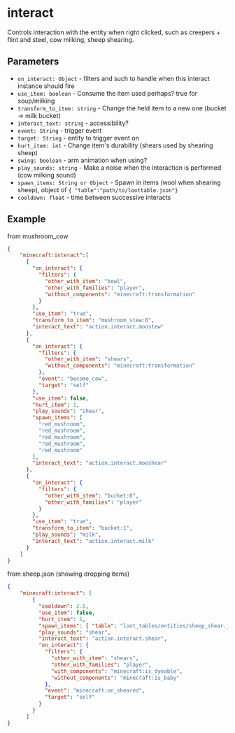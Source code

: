 
# interact

Controls interaction with the entity when right clicked, such as creepers + flint and steel, cow milking, sheep shearing.

## Parameters

* `on_interact: Object` - filters and such to handle when this interact instance should fire 
* `use_item: boolean` - Consume the item used perhaps? true for soup/milking
* `transform_to_item: string` - Change the held item to a new one (bucket -> milk bucket)
* `interact_text: string` - accessibility?
* `event: String` - trigger event
* `target: String` - entity to trigger event on
* `hurt_item: int` - Change item's durability (shears used by shearing sheep)
* `swing: boolean` - arm animation when using?
* `play_sounds: string` - Make a noise when the interaction is performed (cow milking sound)
* `spawn_items: String or Object` -  Spawn in items (wool when shearing sheep), object of `{ "table":"path/to/loottable.json"}`
* `cooldown: float` - time between successive interacts 

## Example
from mushroom_cow

````json
{
    "minecraft:interact":[
      {
        "on_interact": {
          "filters": {
            "other_with_item": "bowl",
            "other_with_families": "player",
            "without_components": "minecraft:transformation"
          }
        },
        "use_item": "true",
        "transform_to_item": "mushroom_stew:0",
        "interact_text": "action.interact.moostew"
      },
      {
        "on_interact": {
          "filters": {
            "other_with_item": "shears",
            "without_components": "minecraft:transformation"
          },
          "event": "become_cow",
          "target": "self"
        },
        "use_item": false,
        "hurt_item": 1,
        "play_sounds": "shear",
        "spawn_items": [
          "red_mushroom",
          "red_mushroom",
          "red_mushroom",
          "red_mushroom",
          "red_mushroom"
        ],
        "interact_text": "action.interact.mooshear"
      },
      {
        "on_interact": {
          "filters": {
            "other_with_item": "bucket:0",
            "other_with_families": "player"
          }
        },
        "use_item": "true",
        "transform_to_item": "bucket:1",
        "play_sounds": "milk",
        "interact_text": "action.interact.milk"
      }
    ]
}
````

from sheep.json (showing dropping items)

````json
{
    "minecraft:interact": [
        {
          "cooldown": 2.5,
          "use_item": false,
          "hurt_item": 1,
          "spawn_items": { "table": "loot_tables/entities/sheep_shear.json" },
          "play_sounds": "shear",
          "interact_text": "action.interact.shear",
          "on_interact": {
            "filters": {
              "other_with_item": "shears",
              "other_with_families": "player",
              "with_components": "minecraft:is_dyeable",
              "without_components": "minecraft:is_baby"
            },
            "event": "minecraft:on_sheared",
            "target": "self"
          }
        }
      ]
}

````